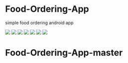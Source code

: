 # Food-Ordering-App
simple food ordering android app


![](1.png)
![](2.png)
![](3.png)
![](4.png)
![](5.png)
![](6.png)
![](7.png)



# Food-Ordering-App-master
